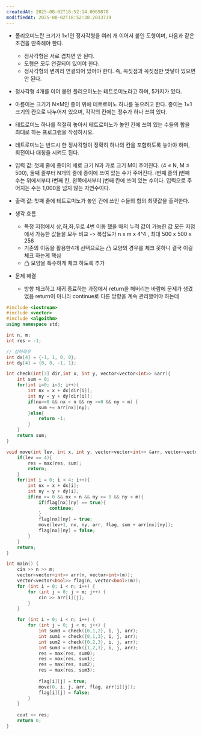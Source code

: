```yaml
---
createdAt: 2025-08-02T18:52:14.0069878
modifiedAt: 2025-08-02T18:52:38.2013739
---
```

- 폴리오미노란 크기가 1×1인 정사각형을 여러 개 이어서 붙인 도형이며, 다음과 같은 조건을 만족해야 한다.
	- 정사각형은 서로 겹치면 안 된다.
	- 도형은 모두 연결되어 있어야 한다.
	- 정사각형의 변끼리 연결되어 있어야 한다. 즉, 꼭짓점과 꼭짓점만 맞닿아 있으면 안 된다.
- 정사각형 4개를 이어 붙인 폴리오미노는 테트로미노라고 하며, 5가지가 있다.
- 아름이는 크기가 N×M인 종이 위에 테트로미노 하나를 놓으려고 한다. 종이는 1×1 크기의 칸으로 나누어져 있으며, 각각의 칸에는 정수가 하나 쓰여 있다.
- 테트로미노 하나를 적절히 놓아서 테트로미노가 놓인 칸에 쓰여 있는 수들의 합을 최대로 하는 프로그램을 작성하시오.
- 테트로미노는 반드시 한 정사각형이 정확히 하나의 칸을 포함하도록 놓아야 하며, 회전이나 대칭을 시켜도 된다.
- 입력 값: 첫째 줄에 종이의 세로 크기 N과 가로 크기 M이 주어진다. (4 ≤ N, M ≤ 500),
   둘째 줄부터 N개의 줄에 종이에 쓰여 있는 수가 주어진다. i번째 줄의 j번째 수는 위에서부터 i번째 칸, 왼쪽에서부터 j번째 칸에 쓰여 있는 수이다. 입력으로 주어지는 수는 1,000을 넘지 않는 자연수이다.
- 출력 값: 첫째 줄에 테트로미노가 놓인 칸에 쓰인 수들의 합의 최댓값을 출력한다.

- 생각 흐름
	- 특정 지점에서 상,하,좌,우로 4번 이동 했을 때의 누적 값이 가능한 값 모든 지점에서 가능한 값들을 모두 비교 ->  복잡도가 n x m x 4^4  , 최대 500 x 500 x 256 
	- 기존의 이동을 활용한4개 선택으로는 凸 모양의 경우를 체크 못하니 결국 이걸 체크 하는게 핵심
	- 凸 모양을 특수하게 체크 하도록 추가 
- 문제 해결
	-  방향 체크하고 재귀 종료하는 과정에서 return을 해버리는 바람에 문제가 생겼었음
	  return이 아니라 continue로 다른 방향을 계속 관리했어야 하는데 


``` c++
#include <iostream>
#include <vector>
#include <algoithm>
using namespace std;

int n, m;
int res = -1;

// 상하좌우
int dx[4] = {-1, 1, 0, 0};
int dy[4] = {0, 0, -1, 1};

int check(int[3] dir,int x, int y, vector<vector<int>> &arr){
	int sum = 0;
	for(int i=0; i<3; i++){
		int nx = x + dx[dir[i]];
		int ny = y + dy[dir[i]];
		if(nx>=0 && nx < n && ny >=0 && ny < m) {
			sum += arr[nx][ny];
		}else{
			return -1;
		}
	}
	return sum;
}

void move(int lev, int x, int y, vector<vector<int>> &arr, vector<vector<bool>> &flag, int sum) {
	if(lev == 4){
		res = max(res, sum);
		return;
	}
	for(int i = 0; i < 4; i++){
		int nx = x + dx[i];
		int ny = y + dy[i];
		if(nx >= 0 && nx < n && ny >= 0 && ny < m){
			if(flag[nx][ny] == true){
				continue;
			}
			flag[nx][ny] = true;
			move(lev+1, nx, ny, arr, flag, sum + arr[nx][ny]);
			flag[nx][ny] = false; 
		}
	}
	return; 
} 

int main() {
	cin >> n >> m;
	vector<vector<int>> arr(n, vector<int>(m));
	vector<vector<bool>> flag(n, vector<bool>(m));
	for (int i = 0; i < n; i++) {
		for (int j = 0; j < m; j++) {
			cin >> arr[i][j];
		}
	}

	for (int i = 0; i < n; i++) {
		for (int j = 0; j < m; j++) {
			int sum0 = check({0,1,2}, i, j, arr);
			int sum1 = check({0,1,3}, i, j, arr);
			int sum2 = check({0,2,3}, i, j, arr);
			int sum3 = check({1,2,3}, i, j, arr);
			res = max(res, sum0);
			res = max(res, sum1);
			res = max(res, sum2);
			res = max(res, sum3);
			
			flag[i][j] = true;
			move(0, i, j, arr, flag, arr[i][j]);
			flag[i][j] = false;
		}
	}
	
	cout << res; 
	return 0;
}

```
